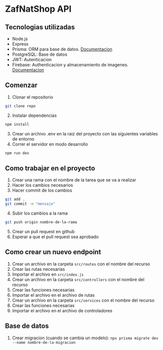 # ZafNatShop API

## Tecnologias utilizadas

- Node.js
- Express
- Prisma: ORM para base de datos. [Documentacion](https://www.prisma.io/docs/)
- PostgreSQL: Base de datos
- JWT: Autenticacion
- Firebase: Authenticacion y almacenamiento de imagenes. [Documentacion](https://firebase.google.com/docs)

## Comenzar

1. Clonar el repositorio
```bash
git clone repo
```
2. Instalar dependencias
```bash
npm install
```
3. Crear un archivo .env en la raiz del proyecto con las siguientes variables de entorno
4. Correr el servidor en modo desarrollo
```bash
npm run dev
```

## Como trabajar en el proyecto

1. Crear una rama con el nombre de la tarea que se va a realizar
2. Hacer los cambios necesarios
3. Hacer commit de los cambios
```bash
git add .
git commit -m "mensaje"
```
4. Subir los cambios a la rama
```bash
git push origin nombre-de-la-rama
```
5. Crear un pull request en github
6. Esperar a que el pull request sea aprobado


## Como crear un nuevo endpoint

1. Crear un archivo en la carpeta `src/routes` con el nombre del recurso
2. Crear las rutas necesarias
3. Importar el archivo en `src/index.js`
4. Crear un archivo en la carpeta `src/controllers` con el nombre del recurso
5. Crear las funciones necesarias
6. Importar el archivo en el archivo de rutas
7. Crear un archivo en la carpeta `src/services` con el nombre del recurso
8. Crear las funciones necesarias
9. Importar el archivo en el archivo de controladores

## Base de datos

1. Crear migracion (cuando se cambia un modelo): `npx prisma migrate dev --name nombre-de-la-migracion`
